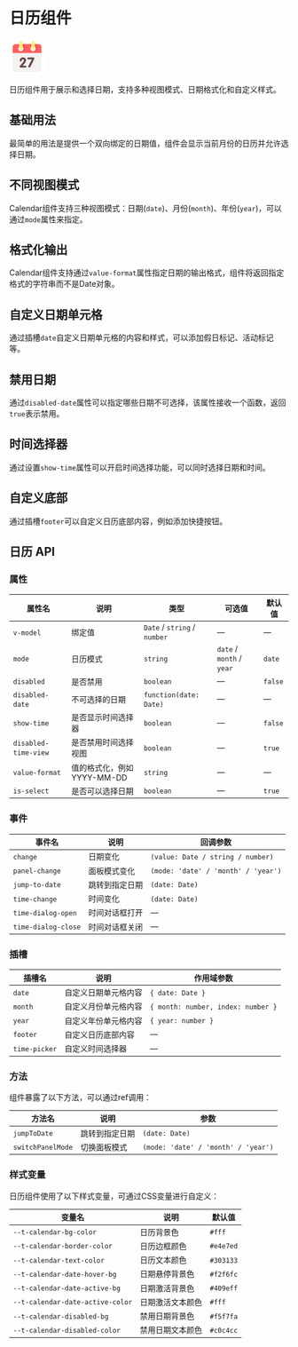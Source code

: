 # 日历组件

![日历组件](/components/calendar.png)

日历组件用于展示和选择日期，支持多种视图模式、日期格式化和自定义样式。

## 基础用法

最简单的用法是提供一个双向绑定的日期值，组件会显示当前月份的日历并允许选择日期。

<demo component-name="calendar" examples="basic"></demo>

## 不同视图模式

Calendar组件支持三种视图模式：日期(`date`)、月份(`month`)、年份(`year`)，可以通过`mode`属性来指定。

<demo component-name="calendar" examples="modes"></demo>

## 格式化输出

Calendar组件支持通过`value-format`属性指定日期的输出格式，组件将返回指定格式的字符串而不是Date对象。

<demo component-name="calendar" examples="format"></demo>

## 自定义日期单元格

通过插槽`date`自定义日期单元格的内容和样式，可以添加假日标记、活动标记等。

<demo component-name="calendar" examples="custom-cell"></demo>

## 禁用日期

通过`disabled-date`属性可以指定哪些日期不可选择，该属性接收一个函数，返回`true`表示禁用。

<demo component-name="calendar" examples="disabled-date"></demo>

## 时间选择器

通过设置`show-time`属性可以开启时间选择功能，可以同时选择日期和时间。

<demo component-name="calendar" examples="time-picker"></demo>

## 自定义底部

通过插槽`footer`可以自定义日历底部内容，例如添加快捷按钮。

<demo component-name="calendar" examples="custom-footer"></demo>

## 日历 API

### 属性

| 属性名 | 说明 | 类型 | 可选值 | 默认值 |
|--------|------|------|--------|--------|
| `v-model` | 绑定值 | `Date` / `string` / `number` | — | — |
| `mode` | 日历模式 | `string` | `date` / `month` / `year` | `date` |
| `disabled` | 是否禁用 | `boolean` | — | `false` |
| `disabled-date` | 不可选择的日期 | `function(date: Date)` | — | — |
| `show-time` | 是否显示时间选择器 | `boolean` | — | `false` |
| `disabled-time-view` | 是否禁用时间选择视图 | `boolean` | — | `true` |
| `value-format` | 值的格式化，例如 YYYY-MM-DD | `string` | — | — |
| `is-select` | 是否可以选择日期 | `boolean` | — | `true` |

### 事件

| 事件名 | 说明 | 回调参数 |
|--------|------|----------|
| `change` | 日期变化 | `(value: Date / string / number)` |
| `panel-change` | 面板模式变化 | `(mode: 'date' / 'month' / 'year')` |
| `jump-to-date` | 跳转到指定日期 | `(date: Date)` |
| `time-change` | 时间变化 | `(date: Date)` |
| `time-dialog-open` | 时间对话框打开 | — |
| `time-dialog-close` | 时间对话框关闭 | — |

### 插槽

| 插槽名 | 说明 | 作用域参数 |
|--------|------|------------|
| `date` | 自定义日期单元格内容 | `{ date: Date }` |
| `month` | 自定义月份单元格内容 | `{ month: number, index: number }` |
| `year` | 自定义年份单元格内容 | `{ year: number }` |
| `footer` | 自定义日历底部内容 | — |
| `time-picker` | 自定义时间选择器 | — |

### 方法

组件暴露了以下方法，可以通过ref调用：

| 方法名 | 说明 | 参数 |
|--------|------|------|
| `jumpToDate` | 跳转到指定日期 | `(date: Date)` |
| `switchPanelMode` | 切换面板模式 | `(mode: 'date' / 'month' / 'year')` |

### 样式变量

日历组件使用了以下样式变量，可通过CSS变量进行自定义：

| 变量名 | 说明 | 默认值 |
|--------|------|--------|
| `--t-calendar-bg-color` | 日历背景色 | `#fff` |
| `--t-calendar-border-color` | 日历边框颜色 | `#e4e7ed` |
| `--t-calendar-text-color` | 日历文本颜色 | `#303133` |
| `--t-calendar-date-hover-bg` | 日期悬停背景色 | `#f2f6fc` |
| `--t-calendar-date-active-bg` | 日期激活背景色 | `#409eff` |
| `--t-calendar-date-active-color` | 日期激活文本颜色 | `#fff` |
| `--t-calendar-disabled-bg` | 禁用日期背景色 | `#f5f7fa` |
| `--t-calendar-disabled-color` | 禁用日期文本颜色 | `#c0c4cc` | 